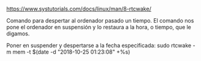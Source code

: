 https://www.systutorials.com/docs/linux/man/8-rtcwake/

Comando para despertar al ordenador pasado un tiempo.
El comando nos pone el ordenador en suspensión y lo restaura a la hora, o tiempo, que le digamos.

Poner en suspender y despertarse a la fecha especificada:
sudo rtcwake -m mem -t $(date -d "2018-10-25 01:23:08" +%s)
